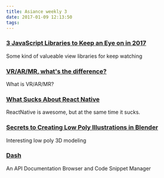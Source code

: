 ```yaml
---
title: Asiance weekly 3
date: 2017-01-09 12:13:50
tags:
---
```


### [3 JavaScript Libraries to Keep an Eye on in 2017](https://www.sitepoint.com/3-javascript-libraries-2017/)

Some kind of valueable view libraries for keep watching

### [VR/AR/MR, what's the difference?](https://www.thefoundry.co.uk/solutions/virtual-reality/vr-ar-mr-sorry-im-confused/)

What is VR/AR/MR?

### [What Sucks About React Native](https://shift.infinite.red/what-sucks-about-react-native-c38a307a210f#.80y5esq0y)

ReactNative is awesome, but at the same time it sucks.

### [Secrets to Creating Low Poly Illustrations in Blender](https://cgi.tutsplus.com/tutorials/secrets-to-creating-low-poly-illustrations-in-blender--cg-31770)

Interesting low poly 3D modeling

### [Dash](https://kapeli.com/dash)

An API Documentation Browser and Code Snippet Manager
